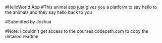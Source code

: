 #HelloWorld App
#This animal app just gives you a platform to say hello to the animals and they say hello back to you

#Submitted by Joshua

#Note: I couldn't get access to the courses.codepath.com to copy the detailed readme
